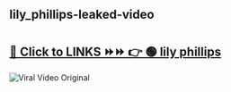 
 ## lily_phillips-leaked-video 

# <h2><a href="https://clipsfans.com/lily_phillips&ref=git">🔗 Click to LINKS ⏩⏩ 👉 🟢 lily phillips </a></h2>

<a href="https://clipsfans.com/lily_phillips&ref=git" rel="nofollow" data-target="animated-image.originalLink"><img src="https://i.ibb.co.com/xMMVF88/686577567.gif" alt="Viral Video Original" style="max-width: 100%; display: inline-block;" data-target="animated-image.originalImage"></a>
